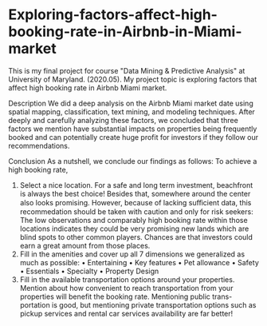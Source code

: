 # Exploring-factors-affect-high-booking-rate-in-Airbnb-in-Miami-market
This is my final project for course "Data Mining &amp; Predictive Analysis" at University of Maryland. (2020.05).
My project topic is exploring factors that affect high booking rate in Airbnb Miami market. 

Description
We did a deep analysis on the Airbnb Miami market date using spatial mapping, classification, text mining, and modeling techniques. 
After deeply and carefully analyzing these factors, we concluded that three factors we mention have substantial impacts on properties being frequently booked and can potentially create huge profit for investors if they follow our recommendations.

Conclusion
As a nutshell, we conclude our findings as follows: To achieve a high booking rate,
1. Select a nice location. For a safe and long term investment, beachfront is always the best choice! Besides that, somewhere around the center also looks promising. However, because of lacking suﬀicient data, this recommedation should be taken with caution and only for risk seekers: The low observations and comparably high booking rate within those locations indicates they could be very promising new lands which are blind spots to other common players. Chances are that investors could earn a great amount from those places.
2. Fill in the amenities and cover up all 7 dimensions we generalized as much as possible:
• Entertaining • Key features • Pet allowance • Safety
• Essentials
• Specialty
• Property Design
3. Fill in the available transportation options around your properties. Mention about how convenient to reach transportation from your properties will benefit the booking rate. Mentioning public trans- portation is good, but mentioning private transportation options such as pickup services and rental car services availability are far better!
